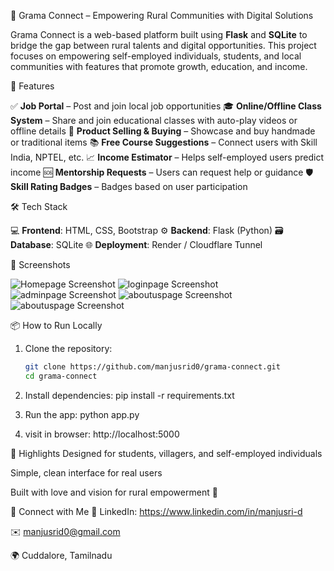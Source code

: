  🌾 Grama Connect – Empowering Rural Communities with Digital Solutions

Grama Connect is a web-based platform built using **Flask** and **SQLite** to bridge the gap between rural talents and digital opportunities. This project focuses on empowering self-employed individuals, students, and local communities with features that promote growth, education, and income.


 🚀 Features

 ✅ **Job Portal** – Post and join local job opportunities
 🎓 **Online/Offline Class System** – Share and join educational classes with auto-play videos or offline details
 🛒 **Product Selling & Buying** – Showcase and buy handmade or traditional items
 📚 **Free Course Suggestions** – Connect users with Skill India, NPTEL, etc.
 📈 **Income Estimator** – Helps self-employed users predict income
 🆘 **Mentorship Requests** – Users can request help or guidance
 🛡️ **Skill Rating Badges** – Badges based on user participation



 🛠️ Tech Stack

 💻 **Frontend**: HTML, CSS, Bootstrap
 ⚙️ **Backend**: Flask (Python)
 🗃️ **Database**: SQLite
 🌐 **Deployment**: Render / Cloudflare Tunnel



📸 Screenshots

![Homepage Screenshot](uploads/screenshot(59).png)
![loginpage Screenshot](uploads/screenshot60.png)
![adminpage Screenshot](uploads/screenshot61.png)
![aboutuspage Screenshot](uploads/screenshot62.png)
![aboutuspage Screenshot](uploads/screenshot63.png)




📦 How to Run Locally

1. Clone the repository:
   ```bash
   git clone https://github.com/manjusrid0/grama-connect.git
   cd grama-connect

2. Install dependencies:
    pip install -r requirements.txt

3. Run the app:
    python app.py

4. visit in browser:
    http://localhost:5000
    

  🌟 Highlights
Designed for students, villagers, and self-employed individuals

Simple, clean interface for real users

Built with love and vision for rural empowerment 💖

 🔗 Connect with Me
💼 LinkedIn: https://www.linkedin.com/in/manjusri-d

✉️ manjusrid0@gmail.com

🌍 Cuddalore, Tamilnadu

